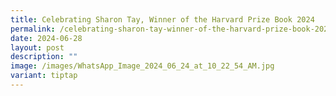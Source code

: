 ```yaml
---
title: Celebrating Sharon Tay, Winner of the Harvard Prize Book 2024
permalink: /celebrating-sharon-tay-winner-of-the-harvard-prize-book-2024/
date: 2024-06-28
layout: post
description: ""
image: /images/WhatsApp_Image_2024_06_24_at_10_22_54_AM.jpg
variant: tiptap
---
```

